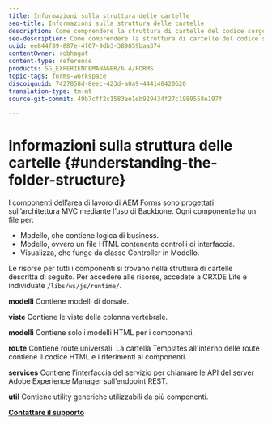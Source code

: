 ```yaml
---
title: Informazioni sulla struttura delle cartelle
seo-title: Informazioni sulla struttura delle cartelle
description: Come comprendere la struttura di cartelle del codice sorgente dell’area di lavoro di AEM Forms da personalizzare.
seo-description: Come comprendere la struttura di cartelle del codice sorgente dell’area di lavoro di AEM Forms da personalizzare.
uuid: ee844f89-887e-4f07-9db3-389859baa374
contentOwner: robhagat
content-type: reference
products: SG_EXPERIENCEMANAGER/6.4/FORMS
topic-tags: forms-workspace
discoiquuid: 7427858d-8eec-423d-a0a9-444140420620
translation-type: tm+mt
source-git-commit: 49b7cff2c1583ee1eb929434f27c1989558e197f

---
```



# Informazioni sulla struttura delle cartelle {#understanding-the-folder-structure}

I componenti dell’area di lavoro di AEM Forms sono progettati sull’architettura MVC mediante l’uso di Backbone. Ogni componente ha un file per:

* Modello, che contiene logica di business.
* Modello, ovvero un file HTML contenente controlli di interfaccia.
* Visualizza, che funge da classe Controller in Modello.

Le risorse per tutti i componenti si trovano nella struttura di cartelle descritta di seguito. Per accedere alle risorse, accedete a CRXDE Lite e individuate `/libs/ws/js/runtime/`.

**modelli** Contiene modelli di dorsale.

**viste** Contiene le viste della colonna vertebrale.

**modelli** Contiene solo i modelli HTML per i componenti.

**route** Contiene route universali. La cartella Templates all&#39;interno delle route contiene il codice HTML e i riferimenti ai componenti.

**services** Contiene l’interfaccia del servizio per chiamare le API del server Adobe Experience Manager sull’endpoint REST.

**util** Contiene utility generiche utilizzabili da più componenti.

**[Contattare il supporto](https://www.adobe.com/account/sign-in.supportportal.html)**
